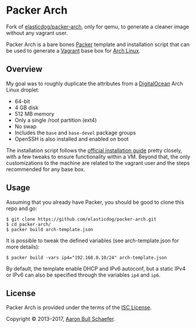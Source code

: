 Packer Arch
===========

Fork of [elasticdog/packer-arch](https://github.com/elasticdog/packer-arch),
only for qemu, to generate a cleaner image without any vagrant user.

Packer Arch is a bare bones [Packer](https://www.packer.io/) template and
installation script that can be used to generate a [Vagrant](https://www.vagrantup.com/)
base box for [Arch Linux](https://www.archlinux.org/).

Overview
--------

My goal was to roughly duplicate the attributes from a
[DigitalOcean](https://www.digitalocean.com/) Arch Linux droplet:

* 64-bit
* 4 GB disk
* 512 MB memory
* Only a single /root partition (ext4)
* No swap
* Includes the `base` and `base-devel` package groups
* OpenSSH is also installed and enabled on boot

The installation script follows the
[official installation guide](https://wiki.archlinux.org/index.php/Installation_Guide)
pretty closely, with a few tweaks to ensure functionality within a VM. Beyond
that, the only customizations to the machine are related to the vagrant user
and the steps recommended for any base box.

Usage
-----

Assuming that you already have Packer, you should be good to clone
this repo and go:

    $ git clone https://github.com/elasticdog/packer-arch.git
    $ cd packer-arch/
    $ packer build arch-template.json

It is possible to tweak the defined variables (see arch-template.json for more
details):

    $ packer build -vars ip4="192.168.0.10/24" arch-template.json

By default, the template enable DHCP and IPv6 autoconf, but a static IPv4 or
IPv6 can also be specified through the variables `ip4` and `ip6`.

License
-------

Packer Arch is provided under the terms of the
[ISC License](https://en.wikipedia.org/wiki/ISC_license).

Copyright &copy; 2013&#8211;2017, [Aaron Bull Schaefer](mailto:aaron@elasticdog.com).
